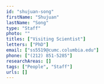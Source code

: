 ```yaml
---
id: "shujuan-song"
firstName: "Shujuan"
lastName: "Song"
type: "Staff"
photo: ""
titles: ["Visiting Scientist"]
letters: ["PhD"]
email: ["ss5519@cumc.columbia.edu"]
phone: ["(212) 851-5285"]
researchAreas: []
tags: ["People", "Staff"]
urls: []
---
```

